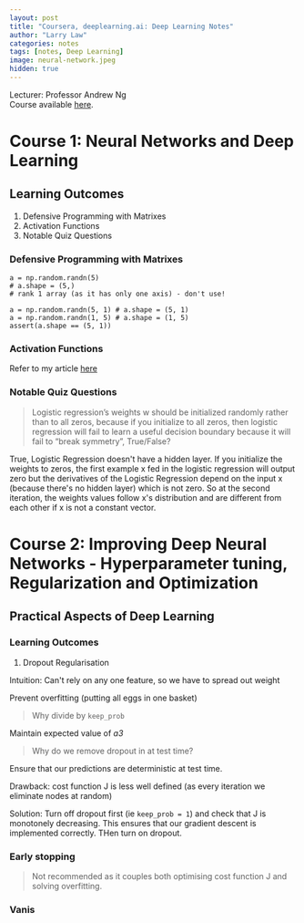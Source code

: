 ```yaml
---
layout: post
title: "Coursera, deeplearning.ai: Deep Learning Notes"
author: "Larry Law"
categories: notes
tags: [notes, Deep Learning]
image: neural-network.jpeg
hidden: true
---
```

Lecturer: Professor Andrew Ng <br>
Course available [here](https://www.coursera.org/specializations/deep-learning).<br>

# Course 1: Neural Networks and Deep Learning
## Learning Outcomes
1. Defensive Programming with Matrixes
2. Activation Functions
3. Notable Quiz Questions

### Defensive Programming with Matrixes
```
a = np.random.randn(5) 
# a.shape = (5,) 
# rank 1 array (as it has only one axis) - don't use!

a = np.random.randn(5, 1) # a.shape = (5, 1)
a = np.random.randn(1, 5) # a.shape = (1, 5)
assert(a.shape == (5, 1))
```

### Activation Functions
Refer to my article [here](/articles/comparison-between-activation-functions.html)

### Notable Quiz Questions
> Logistic regression’s weights w should be initialized randomly rather than to all zeros, because if you initialize to all zeros, then logistic regression will fail to learn a useful decision boundary because it will fail to “break symmetry”, True/False?

True, Logistic Regression doesn't have a hidden layer. If you initialize the weights to zeros, the first example x fed in the logistic regression will output zero but the derivatives of the Logistic Regression depend on the input x (because there's no hidden layer) which is not zero. So at the second iteration, the weights values follow x's distribution and are different from each other if x is not a constant vector.

# Course 2: Improving Deep Neural Networks - Hyperparameter tuning, Regularization and Optimization
## Practical Aspects of Deep Learning
### Learning Outcomes
1. Dropout Regularisation

Intuition: Can't rely on any one feature, so we have to spread out weight

Prevent overfitting (putting all eggs in one basket)

> Why divide by `keep_prob`

Maintain expected value of _a3_

> Why do we remove dropout in at test time?

Ensure that our predictions are deterministic at test time.

Drawback: cost function J is less well defined (as every iteration we eliminate nodes at random)

Solution: Turn off dropout first (ie `keep_prob = 1`) and check that J is monotonely decreasing. This ensures that our gradient descent is implemented correctly. THen turn on dropout.

### Early stopping
> Not recommended as it couples both optimising cost function J and solving overfitting.

### Vanis